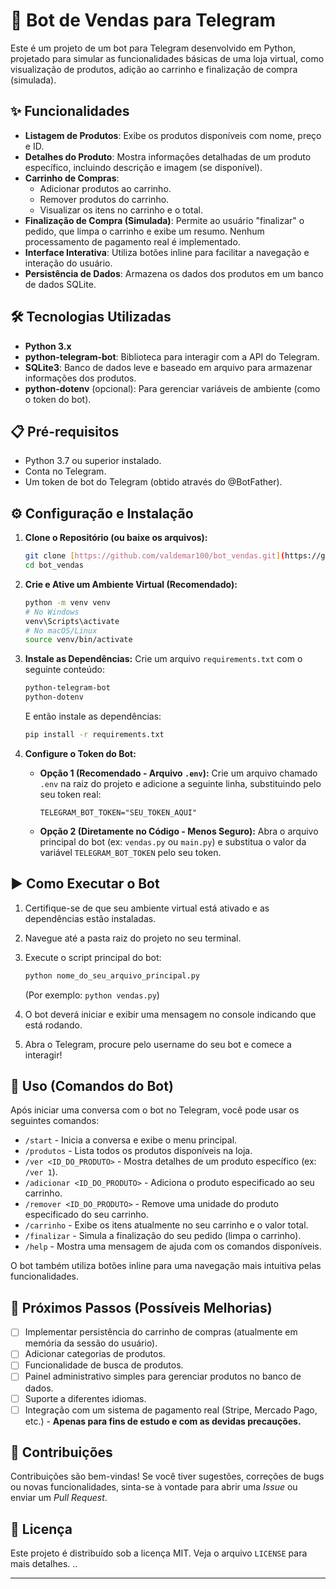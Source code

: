 # 🤖 Bot de Vendas para Telegram

Este é um projeto de um bot para Telegram desenvolvido em Python, projetado para simular as funcionalidades básicas de uma loja virtual, como visualização de produtos, adição ao carrinho e finalização de compra (simulada).

## ✨ Funcionalidades

* **Listagem de Produtos**: Exibe os produtos disponíveis com nome, preço e ID.
* **Detalhes do Produto**: Mostra informações detalhadas de um produto específico, incluindo descrição e imagem (se disponível).
* **Carrinho de Compras**:
    * Adicionar produtos ao carrinho.
    * Remover produtos do carrinho.
    * Visualizar os itens no carrinho e o total.
* **Finalização de Compra (Simulada)**: Permite ao usuário "finalizar" o pedido, que limpa o carrinho e exibe um resumo. Nenhum processamento de pagamento real é implementado.
* **Interface Interativa**: Utiliza botões inline para facilitar a navegação e interação do usuário.
* **Persistência de Dados**: Armazena os dados dos produtos em um banco de dados SQLite.

## 🛠️ Tecnologias Utilizadas

* **Python 3.x**
* **python-telegram-bot**: Biblioteca para interagir com a API do Telegram.
* **SQLite3**: Banco de dados leve e baseado em arquivo para armazenar informações dos produtos.
* **python-dotenv** (opcional): Para gerenciar variáveis de ambiente (como o token do bot).

## 📋 Pré-requisitos

* Python 3.7 ou superior instalado.
* Conta no Telegram.
* Um token de bot do Telegram (obtido através do @BotFather).

## ⚙️ Configuração e Instalação

1.  **Clone o Repositório (ou baixe os arquivos):**
    ```bash
    git clone [https://github.com/valdemar100/bot_vendas.git](https://github.com/valdemar100/bot_vendas.git)
    cd bot_vendas 
    ```

2.  **Crie e Ative um Ambiente Virtual (Recomendado):**
    ```bash
    python -m venv venv
    # No Windows
    venv\Scripts\activate
    # No macOS/Linux
    source venv/bin/activate
    ```

3.  **Instale as Dependências:**
    Crie um arquivo `requirements.txt` com o seguinte conteúdo:
    ```txt
    python-telegram-bot
    python-dotenv
    ```
    E então instale as dependências:
    ```bash
    pip install -r requirements.txt
    ```

4.  **Configure o Token do Bot:**
    * **Opção 1 (Recomendado - Arquivo `.env`):**
        Crie um arquivo chamado `.env` na raiz do projeto e adicione a seguinte linha, substituindo pelo seu token real:
        ```
        TELEGRAM_BOT_TOKEN="SEU_TOKEN_AQUI"
        ```
    * **Opção 2 (Diretamente no Código - Menos Seguro):**
        Abra o arquivo principal do bot (ex: `vendas.py` ou `main.py`) e substitua o valor da variável `TELEGRAM_BOT_TOKEN` pelo seu token.

## ▶️ Como Executar o Bot

1.  Certifique-se de que seu ambiente virtual está ativado e as dependências estão instaladas.
2.  Navegue até a pasta raiz do projeto no seu terminal.
3.  Execute o script principal do bot:
    ```bash
    python nome_do_seu_arquivo_principal.py
    ```
    (Por exemplo: `python vendas.py`)

4.  O bot deverá iniciar e exibir uma mensagem no console indicando que está rodando.
5.  Abra o Telegram, procure pelo username do seu bot e comece a interagir!

## 🚀 Uso (Comandos do Bot)

Após iniciar uma conversa com o bot no Telegram, você pode usar os seguintes comandos:

* `/start` - Inicia a conversa e exibe o menu principal.
* `/produtos` - Lista todos os produtos disponíveis na loja.
* `/ver <ID_DO_PRODUTO>` - Mostra detalhes de um produto específico (ex: `/ver 1`).
* `/adicionar <ID_DO_PRODUTO>` - Adiciona o produto especificado ao seu carrinho.
* `/remover <ID_DO_PRODUTO>` - Remove uma unidade do produto especificado do seu carrinho.
* `/carrinho` - Exibe os itens atualmente no seu carrinho e o valor total.
* `/finalizar` - Simula a finalização do seu pedido (limpa o carrinho).
* `/help` - Mostra uma mensagem de ajuda com os comandos disponíveis.

O bot também utiliza botões inline para uma navegação mais intuitiva pelas funcionalidades.

## 🔮 Próximos Passos (Possíveis Melhorias)

* [ ] Implementar persistência do carrinho de compras (atualmente em memória da sessão do usuário).
* [ ] Adicionar categorias de produtos.
* [ ] Funcionalidade de busca de produtos.
* [ ] Painel administrativo simples para gerenciar produtos no banco de dados.
* [ ] Suporte a diferentes idiomas.
* [ ] Integração com um sistema de pagamento real (Stripe, Mercado Pago, etc.) - **Apenas para fins de estudo e com as devidas precauções.**

## 🤝 Contribuições

Contribuições são bem-vindas! Se você tiver sugestões, correções de bugs ou novas funcionalidades, sinta-se à vontade para abrir uma *Issue* ou enviar um *Pull Request*.

## 📄 Licença

Este projeto é distribuído sob a licença MIT. Veja o arquivo `LICENSE` para mais detalhes.
..

---
